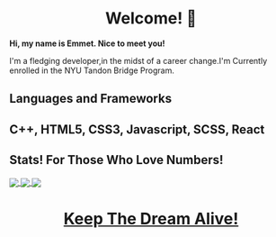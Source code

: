 <h1 align="center">Welcome! 👋</h1>

<p><strong>Hi, my name is Emmet. Nice to meet you!</strong><p>

<p>I'm a fledging developer,in the midst of a career change.I'm Currently enrolled in the NYU Tandon Bridge Program.</p>

<h2>Languages and Frameworks<h2>

<p>C++, HTML5, CSS3, Javascript, SCSS, React</p> 

  <h2> Stats! For Those Who Love Numbers! </h2>
  
  <a href="https://github.com/Emmet-Allen/github-readme-stats">
  <img align="center" src="https://github-readme-stats.vercel.app/api?username=Emmet-Allen&count_private=true&theme=tokyonight&show_icons=true" />
</a>
<a href="https://github.com/anuraghazra/github-readme-stats">
  <img align="center" src="https://github-readme-stats.vercel.app/api/top-langs/?username=Emmet-Allen&theme=tokyonight&layout=compact" />
</a>
<a href="https://www.codewars.com/users/Mrskillful/badges/large">
  <img align="center" src="https://www.codewars.com/users/Mrskillful/badges/large" />

<h1 align="center"><strong> Keep The Dream Alive! </strong></h1>

